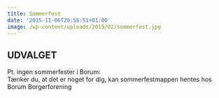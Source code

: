 ```yaml
---
title: Sommerfest
date: '2015-11-06T20:56:51+01:00'
image: /wp-content/uploads/2019/02/sommerfest.jpg
---
```


## **UDVALGET**

Pt. ingen sommerfester i Borum:  
Tænker du, at det er noget for dig, kan sommerfestmappen hentes hos Borum Borgerforening